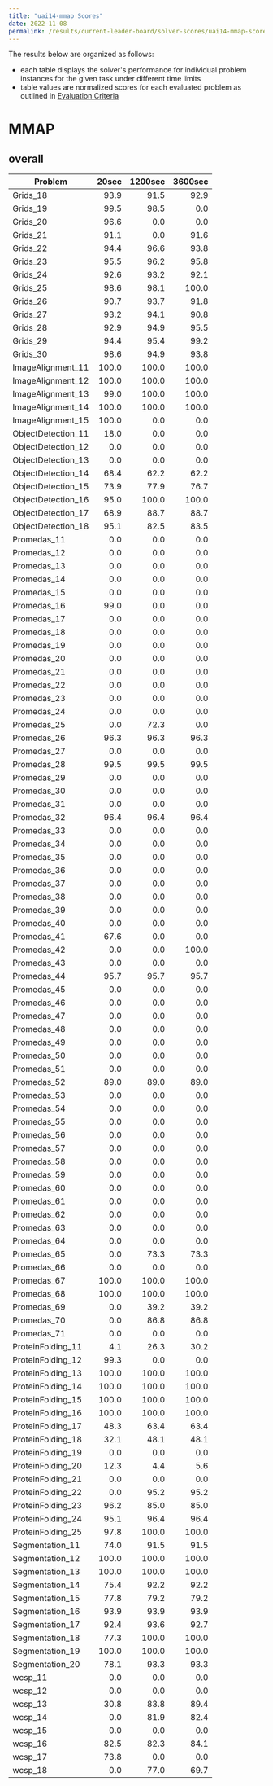 ```yaml
---
title: "uai14-mmap Scores"
date: 2022-11-08
permalink: /results/current-leader-board/solver-scores/uai14-mmap-scores
---
```




The results below are organized as follows:
- each table displays the solver's performance for individual problem instances for the given task under different time limits
- table values are normalized scores for each evaluated problem as outlined in [Evaluation Criteria](https://uaicompetition.github.io/uci-2022/results/evaluation-criteria/)


# MMAP

## overall

|      Problem       | 20sec | 1200sec | 3600sec |
| ------------------ | ----: | ------: | ------: |
| Grids_18           |  93.9 |    91.5 |    92.9 |
| Grids_19           |  99.5 |    98.5 |     0.0 |
| Grids_20           |  96.6 |     0.0 |     0.0 |
| Grids_21           |  91.1 |     0.0 |    91.6 |
| Grids_22           |  94.4 |    96.6 |    93.8 |
| Grids_23           |  95.5 |    96.2 |    95.8 |
| Grids_24           |  92.6 |    93.2 |    92.1 |
| Grids_25           |  98.6 |    98.1 |   100.0 |
| Grids_26           |  90.7 |    93.7 |    91.8 |
| Grids_27           |  93.2 |    94.1 |    90.8 |
| Grids_28           |  92.9 |    94.9 |    95.5 |
| Grids_29           |  94.4 |    95.4 |    99.2 |
| Grids_30           |  98.6 |    94.9 |    93.8 |
| ImageAlignment_11  | 100.0 |   100.0 |   100.0 |
| ImageAlignment_12  | 100.0 |   100.0 |   100.0 |
| ImageAlignment_13  |  99.0 |   100.0 |   100.0 |
| ImageAlignment_14  | 100.0 |   100.0 |   100.0 |
| ImageAlignment_15  | 100.0 |     0.0 |     0.0 |
| ObjectDetection_11 |  18.0 |     0.0 |     0.0 |
| ObjectDetection_12 |   0.0 |     0.0 |     0.0 |
| ObjectDetection_13 |   0.0 |     0.0 |     0.0 |
| ObjectDetection_14 |  68.4 |    62.2 |    62.2 |
| ObjectDetection_15 |  73.9 |    77.9 |    76.7 |
| ObjectDetection_16 |  95.0 |   100.0 |   100.0 |
| ObjectDetection_17 |  68.9 |    88.7 |    88.7 |
| ObjectDetection_18 |  95.1 |    82.5 |    83.5 |
| Promedas_11        |   0.0 |     0.0 |     0.0 |
| Promedas_12        |   0.0 |     0.0 |     0.0 |
| Promedas_13        |   0.0 |     0.0 |     0.0 |
| Promedas_14        |   0.0 |     0.0 |     0.0 |
| Promedas_15        |   0.0 |     0.0 |     0.0 |
| Promedas_16        |  99.0 |     0.0 |     0.0 |
| Promedas_17        |   0.0 |     0.0 |     0.0 |
| Promedas_18        |   0.0 |     0.0 |     0.0 |
| Promedas_19        |   0.0 |     0.0 |     0.0 |
| Promedas_20        |   0.0 |     0.0 |     0.0 |
| Promedas_21        |   0.0 |     0.0 |     0.0 |
| Promedas_22        |   0.0 |     0.0 |     0.0 |
| Promedas_23        |   0.0 |     0.0 |     0.0 |
| Promedas_24        |   0.0 |     0.0 |     0.0 |
| Promedas_25        |   0.0 |    72.3 |     0.0 |
| Promedas_26        |  96.3 |    96.3 |    96.3 |
| Promedas_27        |   0.0 |     0.0 |     0.0 |
| Promedas_28        |  99.5 |    99.5 |    99.5 |
| Promedas_29        |   0.0 |     0.0 |     0.0 |
| Promedas_30        |   0.0 |     0.0 |     0.0 |
| Promedas_31        |   0.0 |     0.0 |     0.0 |
| Promedas_32        |  96.4 |    96.4 |    96.4 |
| Promedas_33        |   0.0 |     0.0 |     0.0 |
| Promedas_34        |   0.0 |     0.0 |     0.0 |
| Promedas_35        |   0.0 |     0.0 |     0.0 |
| Promedas_36        |   0.0 |     0.0 |     0.0 |
| Promedas_37        |   0.0 |     0.0 |     0.0 |
| Promedas_38        |   0.0 |     0.0 |     0.0 |
| Promedas_39        |   0.0 |     0.0 |     0.0 |
| Promedas_40        |   0.0 |     0.0 |     0.0 |
| Promedas_41        |  67.6 |     0.0 |     0.0 |
| Promedas_42        |   0.0 |     0.0 |   100.0 |
| Promedas_43        |   0.0 |     0.0 |     0.0 |
| Promedas_44        |  95.7 |    95.7 |    95.7 |
| Promedas_45        |   0.0 |     0.0 |     0.0 |
| Promedas_46        |   0.0 |     0.0 |     0.0 |
| Promedas_47        |   0.0 |     0.0 |     0.0 |
| Promedas_48        |   0.0 |     0.0 |     0.0 |
| Promedas_49        |   0.0 |     0.0 |     0.0 |
| Promedas_50        |   0.0 |     0.0 |     0.0 |
| Promedas_51        |   0.0 |     0.0 |     0.0 |
| Promedas_52        |  89.0 |    89.0 |    89.0 |
| Promedas_53        |   0.0 |     0.0 |     0.0 |
| Promedas_54        |   0.0 |     0.0 |     0.0 |
| Promedas_55        |   0.0 |     0.0 |     0.0 |
| Promedas_56        |   0.0 |     0.0 |     0.0 |
| Promedas_57        |   0.0 |     0.0 |     0.0 |
| Promedas_58        |   0.0 |     0.0 |     0.0 |
| Promedas_59        |   0.0 |     0.0 |     0.0 |
| Promedas_60        |   0.0 |     0.0 |     0.0 |
| Promedas_61        |   0.0 |     0.0 |     0.0 |
| Promedas_62        |   0.0 |     0.0 |     0.0 |
| Promedas_63        |   0.0 |     0.0 |     0.0 |
| Promedas_64        |   0.0 |     0.0 |     0.0 |
| Promedas_65        |   0.0 |    73.3 |    73.3 |
| Promedas_66        |   0.0 |     0.0 |     0.0 |
| Promedas_67        | 100.0 |   100.0 |   100.0 |
| Promedas_68        | 100.0 |   100.0 |   100.0 |
| Promedas_69        |   0.0 |    39.2 |    39.2 |
| Promedas_70        |   0.0 |    86.8 |    86.8 |
| Promedas_71        |   0.0 |     0.0 |     0.0 |
| ProteinFolding_11  |   4.1 |    26.3 |    30.2 |
| ProteinFolding_12  |  99.3 |     0.0 |     0.0 |
| ProteinFolding_13  | 100.0 |   100.0 |   100.0 |
| ProteinFolding_14  | 100.0 |   100.0 |   100.0 |
| ProteinFolding_15  | 100.0 |   100.0 |   100.0 |
| ProteinFolding_16  | 100.0 |   100.0 |   100.0 |
| ProteinFolding_17  |  48.3 |    63.4 |    63.4 |
| ProteinFolding_18  |  32.1 |    48.1 |    48.1 |
| ProteinFolding_19  |   0.0 |     0.0 |     0.0 |
| ProteinFolding_20  |  12.3 |     4.4 |     5.6 |
| ProteinFolding_21  |   0.0 |     0.0 |     0.0 |
| ProteinFolding_22  |   0.0 |    95.2 |    95.2 |
| ProteinFolding_23  |  96.2 |    85.0 |    85.0 |
| ProteinFolding_24  |  95.1 |    96.4 |    96.4 |
| ProteinFolding_25  |  97.8 |   100.0 |   100.0 |
| Segmentation_11    |  74.0 |    91.5 |    91.5 |
| Segmentation_12    | 100.0 |   100.0 |   100.0 |
| Segmentation_13    | 100.0 |   100.0 |   100.0 |
| Segmentation_14    |  75.4 |    92.2 |    92.2 |
| Segmentation_15    |  77.8 |    79.2 |    79.2 |
| Segmentation_16    |  93.9 |    93.9 |    93.9 |
| Segmentation_17    |  92.4 |    93.6 |    92.7 |
| Segmentation_18    |  77.3 |   100.0 |   100.0 |
| Segmentation_19    | 100.0 |   100.0 |   100.0 |
| Segmentation_20    |  78.1 |    93.3 |    93.3 |
| wcsp_11            |   0.0 |     0.0 |     0.0 |
| wcsp_12            |   0.0 |     0.0 |     0.0 |
| wcsp_13            |  30.8 |    83.8 |    89.4 |
| wcsp_14            |   0.0 |    81.9 |    82.4 |
| wcsp_15            |   0.0 |     0.0 |     0.0 |
| wcsp_16            |  82.5 |    82.3 |    84.1 |
| wcsp_17            |  73.8 |     0.0 |     0.0 |
| wcsp_18            |   0.0 |    77.0 |    69.7 |

